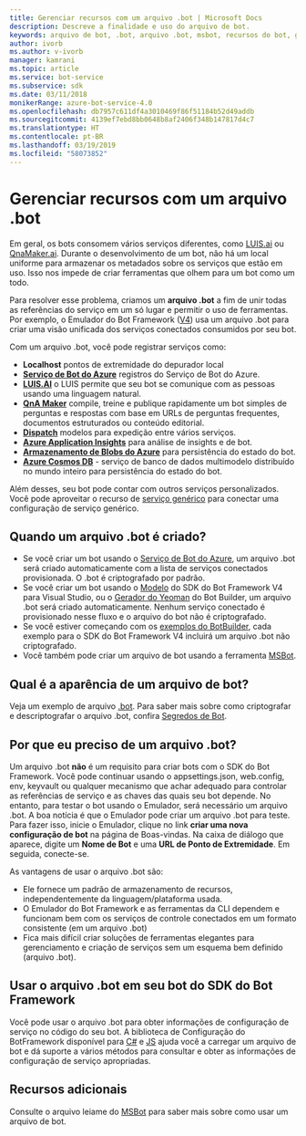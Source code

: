 ```yaml
---
title: Gerenciar recursos com um arquivo .bot | Microsoft Docs
description: Descreve a finalidade e uso do arquivo de bot.
keywords: arquivo de bot, .bot, arquivo .bot, msbot, recursos do bot, gerenciar recursos do bot
author: ivorb
ms.author: v-ivorb
manager: kamrani
ms.topic: article
ms.service: bot-service
ms.subservice: sdk
ms.date: 03/11/2018
monikerRange: azure-bot-service-4.0
ms.openlocfilehash: db7957c611df4a3010469f86f51184b52d49addb
ms.sourcegitcommit: 4139ef7ebd8bb0648b8af2406f348b147817d4c7
ms.translationtype: HT
ms.contentlocale: pt-BR
ms.lasthandoff: 03/19/2019
ms.locfileid: "58073852"
---
```

# <a name="manage-resources-with-a-bot-file"></a>Gerenciar recursos com um arquivo .bot

Em geral, os bots consomem vários serviços diferentes, como [LUIS.ai](https://luis.ai) ou [QnaMaker.ai](https://qnamaker.ai). Durante o desenvolvimento de um bot, não há um local uniforme para armazenar os metadados sobre os serviços que estão em uso.  Isso nos impede de criar ferramentas que olhem para um bot como um todo.

Para resolver esse problema, criamos um **arquivo .bot** a fim de unir todas as referências do serviço em um só lugar e permitir o uso de ferramentas.  Por exemplo, o Emulador do Bot Framework ([V4](https://aka.ms/Emulator-wiki-getting-started)) usa um arquivo .bot para criar uma visão unificada dos serviços conectados consumidos por seu bot.  

Com um arquivo .bot, você pode registrar serviços como:

* **Localhost** pontos de extremidade do depurador local
* [**Serviço de Bot do Azure**](https://azure.microsoft.com/en-us/services/bot-service/) registros do Serviço de Bot do Azure.
* [**LUIS.AI**](https://www.luis.ai/) o LUIS permite que seu bot se comunique com as pessoas usando uma linguagem natural. 
* [**QnA Maker**](https://qnamaker.ai/) compile, treine e publique rapidamente um bot simples de perguntas e respostas com base em URLs de perguntas frequentes, documentos estruturados ou conteúdo editorial.
* [**Dispatch**](https://github.com/Microsoft/botbuilder-tools/tree/master/packages/Dispatch) modelos para expedição entre vários serviços.
* [**Azure Application Insights**](https://azure.microsoft.com/en-us/services/application-insights/) para análise de insights e de bot.
* [**Armazenamento de Blobs do Azure**](https://azure.microsoft.com/en-us/services/storage/blobs/) para persistência do estado do bot. 
* [**Azure Cosmos DB**](https://azure.microsoft.com/en-us/services/cosmos-db/) - serviço de banco de dados multimodelo distribuído no mundo inteiro para persistência do estado do bot.

Além desses, seu bot pode contar com outros serviços personalizados. Você pode aproveitar o recurso de [serviço genérico](https://github.com/Microsoft/botbuilder-tools/blob/master/packages/MSBot/docs/add-services.md) para conectar uma configuração de serviço genérico.

## <a name="when-is-a-bot-file-created"></a>Quando um arquivo .bot é criado? 
- Se você criar um bot usando o [Serviço de Bot do Azure](https://ms.portal.azure.com/#blade/Microsoft_Azure_Marketplace/GalleryResultsListBlade/selectedSubMenuItemId/%7B%22menuItemId%22%3A%22gallery%2FCognitiveServices_MP%2FBotService%22%2C%22resourceGroupId%22%3A%22%22%2C%22resourceGroupLocation%22%3A%22%22%2C%22dontDiscardJourney%22%3Afalse%2C%22launchingContext%22%3A%7B%22source%22%3A%5B%22GalleryFeaturedMenuItemPart%22%5D%2C%22menuItemId%22%3A%22CognitiveServices_MP%22%2C%22subMenuItemId%22%3A%22BotService%22%7D%7D), um arquivo .bot será criado automaticamente com a lista de serviços conectados provisionada. O .bot é criptografado por padrão.
- Se você criar um bot usando o [Modelo](https://marketplace.visualstudio.com/items?itemName=BotBuilder.botbuilderv4) do SDK do Bot Framework V4 para Visual Studio, ou o [Gerador do Yeoman](https://www.npmjs.com/package/generator-botbuilder) do Bot Builder, um arquivo .bot será criado automaticamente. Nenhum serviço conectado é provisionado nesse fluxo e o arquivo do bot não é criptografado.
- Se você estiver começando com os [exemplos do BotBuilder](https://github.com/Microsoft/botbuilder-samples), cada exemplo para o SDK do Bot Framework V4 incluirá um arquivo .bot não criptografado. 
- Você também pode criar um arquivo de bot usando a ferramenta [MSBot](https://github.com/Microsoft/botbuilder-tools/blob/master/packages/MSBot/README.md).

## <a name="what-does-a-bot-file-look-like"></a>Qual é a aparência de um arquivo de bot? 
Veja um exemplo de arquivo [.bot](https://github.com/Microsoft/botbuilder-tools/blob/master/packages/MSBot/docs/sample-bot-file.json).
Para saber mais sobre como criptografar e descriptografar o arquivo .bot, confira [Segredos de Bot](https://github.com/Microsoft/botbuilder-tools/blob/master/packages/MSBot/docs/bot-file-encryption.md).

## <a name="why-do-i-need-a-bot-file"></a>Por que eu preciso de um arquivo .bot?

Um arquivo .bot **não** é um requisito para criar bots com o SDK do Bot Framework. Você pode continuar usando o appsettings.json, web.config, env, keyvault ou qualquer mecanismo que achar adequado para controlar as referências de serviço e as chaves das quais seu bot depende. No entanto, para testar o bot usando o Emulador, será necessário um arquivo .bot. A boa notícia é que o Emulador pode criar um arquivo .bot para teste. Para fazer isso, inicie o Emulador, clique no link **criar uma nova configuração de bot** na página de Boas-vindas. Na caixa de diálogo que aparece, digite um **Nome de Bot** e uma **URL de Ponto de Extremidade**. Em seguida, conecte-se.

As vantagens de usar o arquivo .bot são:
- Ele fornece um padrão de armazenamento de recursos, independentemente da linguagem/plataforma usada.   
- O Emulador do Bot Framework e as ferramentas da CLI dependem e funcionam bem com os serviços de controle conectados em um formato consistente (em um arquivo .bot) 
- Fica mais difícil criar soluções de ferramentas elegantes para gerenciamento e criação de serviços sem um esquema bem definido (arquivo .bot).  


## <a name="using-bot-file-in-your-bot-framework-sdk-bot"></a>Usar o arquivo .bot em seu bot do SDK do Bot Framework

Você pode usar o arquivo .bot para obter informações de configuração de serviço no código do seu bot. A biblioteca de Configuração do BotFramework disponível para [C#](https://www.nuget.org/packages/Microsoft.Bot.Configuration) e [JS](https://www.npmjs.com/package/botframework-config) ajuda você a carregar um arquivo de bot e dá suporte a vários métodos para consultar e obter as informações de configuração de serviço apropriadas.

## <a name="additional-resources"></a>Recursos adicionais
Consulte o arquivo leiame do [MSBot](https://github.com/Microsoft/botbuilder-tools/blob/master/packages/MSBot/README.md) para saber mais sobre como usar um arquivo de bot.
